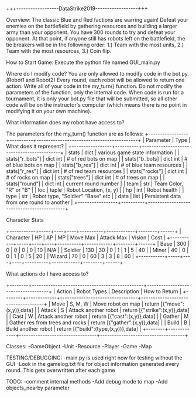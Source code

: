 +++------------------DataStrike2019------------------+++

Overview:
The classic Blue and Red factions are warring again! Defeat your enemies 
on the battlefield by gathering resources and building a larger army
than your opponent. You have 300 rounds to try and defeat your opponent. 
At that point, if anyone still has robots left on the battlefield, the tie
breakers will be in the following order: 1.) Team with the most units,
2.) Team with the most resources, 3.) Coin flip. 

How to Start Game:
Execute the python file named GUI_main.py

Where do I modify code?
You are only allowed to modify code in the bot.py. (Robot1 and Robot2)
Every round, each robot will be allowed to return one action. Write
all of your code in the my_turn() function. Do not modify the parameters
of the function, only the internal code. When code is run for a tournament,
it is only your bot.py file that will be submitted, so all other code will
be on the instructor's computer (which means there is no point in modifying it
on your own machine).

What information does my robot have access to?

The parameters for the my_turn() function are as follows:
+-----------------+----------+-------------------------------------------+
|    Parameter    |   Type   |          What does it represent?          |
+-----------------+----------+-------------------------------------------+
| stats           | dict     | various game state information            |
| stats["r_bots"] | dict int | # of red bots on map                      |
| stats["b_bots]  | dict int | # of blue bots on map                     |
| stats["b_res"]  | dict int | # of blue team resources                  |
| stats["r_res"]  | dict int | # of red team resources                   |
| stats["rocks"]  | dict int | # of rocks on map                         |
| stats["trees"]  | dict int | # of trees on map                         |
| stats["round"]  | dict int | current round number                      |
| team            | str      | Team Color, "R" or "B"                    |
| loc             | tuple    | Robot Location, (x, y)                    |
| hp              | int      | Robot health                              |
| type            | str      | Robot type, "Soldier" "Base" etc          |
| data            | list     | Persistent data from one round to another |
+-----------------+----------+-------------------------------------------+

Character Stats

+-----------+-----+----+----+----------+------------+--------+------+
| Character | HP  | AP | MP | Move Max | Attack Max | Vision | Cost |
+-----------+-----+----+----+----------+------------+--------+------+
| Base      | 300 |  0 |  0 |        0 |          0 |     10 | N/A  |
| Soldier   | 130 | 30 |  0 |        1 |          1 |      5 | 40   |
| Miner     |  40 |  0 |  0 |        1 |          0 |      5 | 20   |
| Wizard    |  70 |  0 | 60 |        3 |          3 |      8 | 60   |
+-----------+-----+----+----+----------+------------+--------+------+

What actions do I have access to?

+--------+-------------+---------------------------------+------------------------------------+
| Action | Robot Types |           Description           |           How to Return            |
+--------+-------------+---------------------------------+------------------------------------+
| Move   | S, M, W     | Move robot on map               | return [{"move":(x,y)},data]       |
| Attack | S           | Attack another robot            | return [{"strike":(x,y)},data]     |
| Cast   | W           | Attack another robot            | return [{"cast":(x,y)},data]       |
| Gather | M           | Gather res from trees and rocks | return [{"gather":(x,y)},data]     |
| Build  | B           | Build another robot             | return [{"build":(type,(x,y))},data] |
+--------+-------------+---------------------------------+------------------------------------+

Classes:
    -GameObject
        -Unit
        -Resource
    -Player
    -Game
    -Map

TESTING/DEBUGGING:
    -main.py is used right now for testing without the GUI
    -Look in the gamelog.txt file for object information generated
        every round. This gets overwritten after each game

TODO:
    -comment internal methods
    -Add debug mode to map 
    -Add objects_nearby parameter
